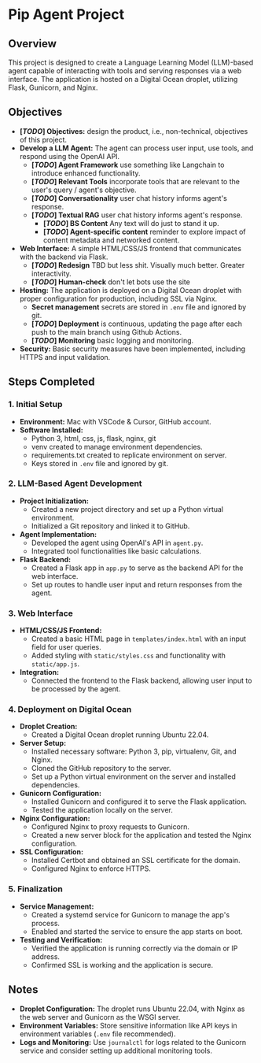 # Pip Agent Project

## Overview
This project is designed to create a Language Learning Model (LLM)-based agent capable of interacting with tools and serving responses via a web interface. The application is hosted on a Digital Ocean droplet, utilizing Flask, Gunicorn, and Nginx.

## Objectives
- **[*TODO*] Objectives:** design the product, i.e., non-technical, objectives of this project.
- **Develop a LLM Agent:** The agent can process user input, use tools, and respond using the OpenAI API.
    - **[*TODO*] Agent Framework** use something like Langchain to introduce enhanced functionality.
    - **[*TODO*] Relevant Tools** incorporate tools that are relevant to the user's query / agent's objective.
    - **[*TODO*] Conversationality** user chat history informs agent's response.
    - **[*TODO*] Textual RAG** user chat history informs agent's response.
        - **[*TODO*] BS Content** Any text will do just to stand it up.
        - **[*TODO*] Agent-specific content** reminder to explore impact of content metadata and networked content.
- **Web Interface:** A simple HTML/CSS/JS frontend that communicates with the backend via Flask.
    - **[*TODO*] Redesign** TBD but less shit. Visually much better. Greater interactivity.
    - **[*TODO*] Human-check** don't let bots use the site
- **Hosting:** The application is deployed on a Digital Ocean droplet with proper configuration for production, including SSL via Nginx.
    - **Secret management** secrets are stored in `.env` file and ignored by git.
    - **[*TODO*] Deployment** is continuous, updating the page after each push to the main branch using Github Actions.
    - **[*TODO*] Monitoring** basic logging and monitoring.
- **Security:** Basic security measures have been implemented, including HTTPS and input validation.

## Steps Completed

### 1. Initial Setup
- **Environment:** Mac with VSCode & Cursor, GitHub account.
- **Software Installed:**
  - Python 3, html, css, js, flask, nginx, git
  - venv created to manage environment dependencies.
  - requirements.txt created to replicate environment on server.
  - Keys stored in `.env` file and ignored by git.
  

### 2. LLM-Based Agent Development
- **Project Initialization:**
  - Created a new project directory and set up a Python virtual environment.
  - Initialized a Git repository and linked it to GitHub.
- **Agent Implementation:**
  - Developed the agent using OpenAI's API in `agent.py`.
  - Integrated tool functionalities like basic calculations.
- **Flask Backend:**
  - Created a Flask app in `app.py` to serve as the backend API for the web interface.
  - Set up routes to handle user input and return responses from the agent.

### 3. Web Interface
- **HTML/CSS/JS Frontend:**
  - Created a basic HTML page in `templates/index.html` with an input field for user queries.
  - Added styling with `static/styles.css` and functionality with `static/app.js`.
- **Integration:**
  - Connected the frontend to the Flask backend, allowing user input to be processed by the agent.

### 4. Deployment on Digital Ocean
- **Droplet Creation:**
  - Created a Digital Ocean droplet running Ubuntu 22.04.
- **Server Setup:**
  - Installed necessary software: Python 3, pip, virtualenv, Git, and Nginx.
  - Cloned the GitHub repository to the server.
  - Set up a Python virtual environment on the server and installed dependencies.
- **Gunicorn Configuration:**
  - Installed Gunicorn and configured it to serve the Flask application.
  - Tested the application locally on the server.
- **Nginx Configuration:**
  - Configured Nginx to proxy requests to Gunicorn.
  - Created a new server block for the application and tested the Nginx configuration.
- **SSL Configuration:**
  - Installed Certbot and obtained an SSL certificate for the domain.
  - Configured Nginx to enforce HTTPS.

### 5. Finalization
- **Service Management:**
  - Created a systemd service for Gunicorn to manage the app's process.
  - Enabled and started the service to ensure the app starts on boot.
- **Testing and Verification:**
  - Verified the application is running correctly via the domain or IP address.
  - Confirmed SSL is working and the application is secure.

## Notes
- **Droplet Configuration:** The droplet runs Ubuntu 22.04, with Nginx as the web server and Gunicorn as the WSGI server.
- **Environment Variables:** Store sensitive information like API keys in environment variables (`.env` file recommended).
- **Logs and Monitoring:** Use `journalctl` for logs related to the Gunicorn service and consider setting up additional monitoring tools.